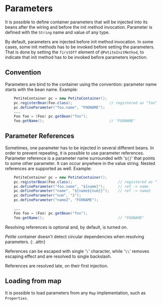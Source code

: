 # Parameters

It is possible to define container parameters that will be injected into
its beans after the wiring and before the init method invocation.
Parameter is defined with the `String` name and value of any type.

By default, parameters are injected before init method invocation. In
some cases, some init methods has to be invoked before setting the
parameters. That is done by setting the `firstOff` element of
`@PetiteInitMethod`, to indicate that init method has to be invoked
before parameters injection.

## Convention

Parameters are bind to the container using the convention: parameter
name starts with the bean name. Example:

~~~~~ java
    PetiteContainer pc = new PetiteContainer();
    pc.registerBean(Foo.class);                 // registered as "foo"
    pc.defineParameter("foo.name", "FOONAME");
    ...
    Foo foo = (Foo) pc.getBean("foo");
    foo.getName();                              // "FOONAME"
~~~~~

## Parameter References

Sometimes, one parameter has to be injected in several different beans.
In order to prevent repeating, it is possible to use parameter
references. Parameter reference is a parameter name surrounded with
\'`${}`\' that points to some other parameter. It can occur anywhere in
the value string. Nested references are supported as well. Example:

~~~~~ java
    PetiteContainer pc = new PetiteContainer();
    pc.registerBean(Foo.class);                     // registered as "foo"
    pc.defineParameter("foo.name", "${name}");      // ref -> name
    pc.defineParameter("name", "${name${num}}");    // ref -> name2
    pc.defineParameter("num", "2");
    pc.defineParameter("name2", "FOONAME");

    ...
    Foo foo = (Foo) pc.getBean("foo");
    foo.getName();                                  // "FOONAME"
~~~~~

Resolving references is optional and, by default, is turned on.

*Petite* container doesn't detect circular dependencies when resolving
parameters.
{: .attn}

References can be escaped with single \'`\`\' character, while \'`\\`\'
removes escaping effect and are resolved to single backslash.

References are resolved late, on their first injection.

## Loading from map

It is possible to load parameters from any `Map` implementation, such as
`Properties`.
